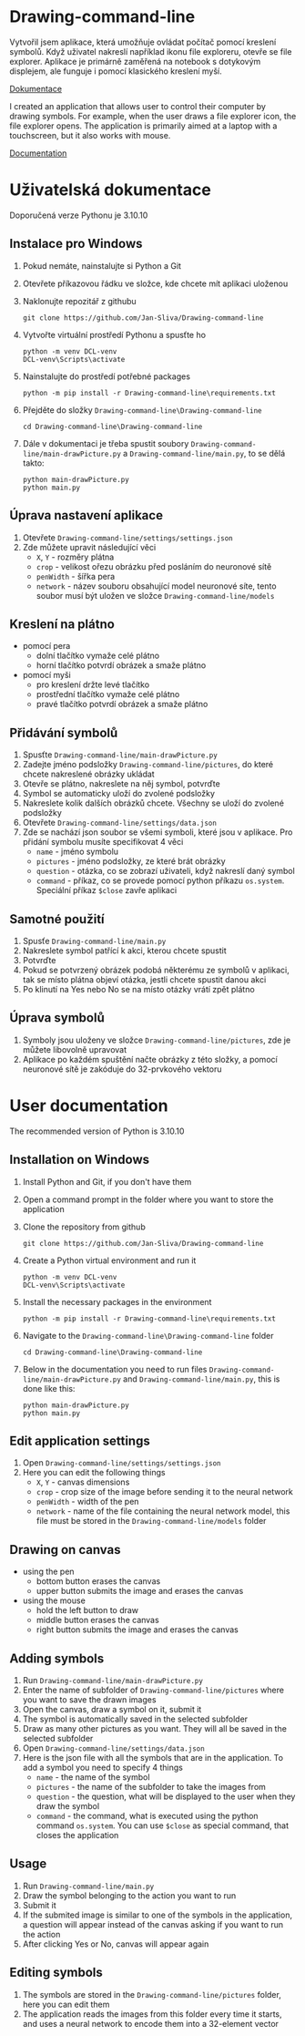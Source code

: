 # Drawing-command-line
Vytvořil jsem aplikace, která umožňuje ovládat počítač pomocí kreslení symbolů. Když uživatel nakreslí například ikonu file exploreru, otevře se file explorer. Aplikace je primárně zaměřená na notebook s dotykovým displejem, ale funguje i pomocí klasického kreslení myší.

[Dokumentace](#uživatelská-dokumentace)

I created an application that allows user to control their computer by drawing symbols. For example, when the user draws a file explorer icon, the file explorer opens. The application is primarily aimed at a laptop with a touchscreen, but it also works with mouse.

[Documentation](#user-documentation)

# Uživatelská dokumentace

Doporučená verze Pythonu je 3.10.10
## Instalace pro Windows

1. Pokud nemáte, nainstalujte si Python a Git
2. Otevřete příkazovou řádku ve složce, kde chcete mít aplikaci uloženou
3. Naklonujte repozitář z githubu

    `git clone https://github.com/Jan-Sliva/Drawing-command-line`

4. Vytvořte virtuální prostředí Pythonu a spusťte ho

    `python -m venv DCL-venv`\
    `DCL-venv\Scripts\activate`

5. Nainstalujte do prostředí potřebné packages

    `python -m pip install -r Drawing-command-line\requirements.txt`

6. Přejděte do složky `Drawing-command-line\Drawing-command-line`

    `cd Drawing-command-line\Drawing-command-line`

7. Dále v dokumentaci je třeba spustit soubory `Drawing-command-line/main-drawPicture.py` a `Drawing-command-line/main.py`, to se dělá takto:

    `python main-drawPicture.py`\
    `python main.py`

## Úprava nastavení aplikace
1. Otevřete `Drawing-command-line/settings/settings.json`
2. Zde můžete upravit následující věci
    - `X`, `Y` - rozměry plátna
    - `crop` - velikost ořezu obrázku před posláním do neuronové sítě
    - `penWidth` - šířka pera
    - `network` - název souboru obsahující model neuronové síte, tento soubor musí být uložen ve složce `Drawing-command-line/models`

## Kreslení na plátno
- pomocí pera
    - dolní tlačítko vymaže celé plátno
    - horní tlačítko potvrdí obrázek a smaže plátno
- pomocí myši
    - pro kreslení držte levé tlačítko
    - prostřední tlačítko vymaže celé plátno
    - pravé tlačítko potvrdí obrázek a smaže plátno

## Přidávání symbolů
1. Spusťte `Drawing-command-line/main-drawPicture.py`
2. Zadejte jméno podsložky `Drawing-command-line/pictures`, do které chcete nakreslené obrázky ukládat
3. Otevře se plátno, nakreslete na něj symbol, potvrďte
4. Symbol se automaticky uloží do zvolené podsložky
5. Nakreslete kolik dalších obrázků chcete. Všechny se uloží do zvolené podsložky
6. Otevřete `Drawing-command-line/settings/data.json`
7. Zde se nachází json soubor se všemi symboli, které jsou v aplikace. Pro přidání symbolu musíte specifikovat 4 věci
    - `name` - jméno symbolu
    - `pictures` - jméno podsložky, ze které brát obrázky
    - `question` - otázka, co se zobrazí uživateli, když nakreslí daný symbol
    - `command` - příkaz, co se provede pomocí python příkazu `os.system`. Speciální příkaz `$close` zavře aplikaci

## Samotné použití
1. Spusťe `Drawing-command-line/main.py`
2. Nakreslete symbol patřící k akci, kterou chcete spustit
3. Potvrďte
4. Pokud se potvrzený obrázek podobá některému ze symbolů v aplikaci, tak se místo plátna objeví otázka, jestli chcete spustit danou akci
5. Po klinutí na Yes nebo No se na místo otázky vrátí zpět plátno

## Úprava symbolů
1. Symboly jsou uloženy ve složce `Drawing-command-line/pictures`, zde je můžete libovolně upravovat
2. Aplikace po každém spuštění načte obrázky z této složky, a pomocí neuronové sítě je zakóduje do 32-prvkového vektoru

# User documentation

The recommended version of Python is 3.10.10

## Installation on Windows

1. Install Python and Git, if you don't have them 
2. Open a command prompt in the folder where you want to store the application
3. Clone the repository from github

    `git clone https://github.com/Jan-Sliva/Drawing-command-line`

4. Create a Python virtual environment and run it

    `python -m venv DCL-venv`\
    `DCL-venv\Scripts\activate`

5. Install the necessary packages in the environment

    `python -m pip install -r Drawing-command-line\requirements.txt`

6. Navigate to the `Drawing-command-line\Drawing-command-line` folder

    `cd Drawing-command-line\Drawing-command-line`

7. Below in the documentation you need to run files `Drawing-command-line/main-drawPicture.py` and `Drawing-command-line/main.py`, this is done like this:

    `python main-drawPicture.py`\
    `python main.py`

## Edit application settings
1. Open `Drawing-command-line/settings/settings.json`
2. Here you can edit the following things
    - `X`, `Y` - canvas dimensions
    - `crop` - crop size of the image before sending it to the neural network
    - `penWidth` - width of the pen
    - `network` - name of the file containing the neural network model, this file must be stored in the `Drawing-command-line/models` folder

## Drawing on canvas
- using the pen
    - bottom button erases the canvas
    - upper button submits the image and erases the canvas
- using the mouse
    - hold the left button to draw
    - middle button erases the canvas
    - right button submits the image and erases the canvas

## Adding symbols
1. Run `Drawing-command-line/main-drawPicture.py`
2. Enter the name of subfolder  of `Drawing-command-line/pictures` where you want to save the drawn images
3. Open the canvas, draw a symbol on it, submit it
4. The symbol is automatically saved in the selected subfolder
5. Draw as many other pictures as you want. They will all be saved in the selected subfolder
6. Open `Drawing-command-line/settings/data.json`
7. Here is the json file with all the symbols that are in the application. To add a symbol you need to specify 4 things
    - `name` - the name of the symbol
    - `pictures` - the name of the subfolder to take the images from
    - `question` - the question, what will be displayed to the user when they draw the symbol
    - `command` - the command, what is executed using the python command `os.system`. You can use `$close` as special command, that closes the application

## Usage
1. Run `Drawing-command-line/main.py`
2. Draw the symbol belonging to the action you want to run
3. Submit it
4. If the submited image is similar to one of the symbols in the application, a question will appear instead of the canvas asking if you want to run the action
5. After clicking Yes or No, canvas will appear again

## Editing symbols
1. The symbols are stored in the `Drawing-command-line/pictures` folder, here you can edit them
2. The application reads the images from this folder every time it starts, and uses a neural network to encode them into a 32-element vector

